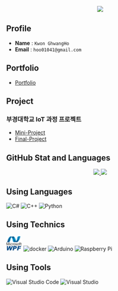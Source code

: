 <!-- ## Hi there 👋 -->

<!--
**GhwangHo-Kwon/GhwangHo-Kwon** is a ✨ _special_ ✨ repository because its `README.md` (this file) appears on your GitHub profile.

Here are some ideas to get you started:

- 🔭 I’m currently working on ...
- 🌱 I’m currently learning ...
- 👯 I’m looking to collaborate on ...
- 🤔 I’m looking for help with ...
- 💬 Ask me about ...
- 📫 How to reach me: ...
- 😄 Pronouns: ...
- ⚡ Fun fact: ...
-->

<p align='center'>
  <a href="https://github.com/GhwangHo-Kwon">
    <img src="https://capsule-render.vercel.app/api?type=blur&height=400&color=gradient&text=KWON's%20Dev%20Repo&fontSize=60&fontAlignY=40&desc=Python,%20C＋＋,%20CSharp&descAlignY=60&descSize=30&fontColor=000000&reversal=true&animation=fadeIn"/>
  </a>
</p>

## Profile
- **Name** : `Kwon GhwangHo`
- **Email** : `hoo01041@gmail.com`

## Portfolio
- [Portfolio](https://devgwangho.my.canva.site/portfolio)

## Project

### 부경대학교 IoT 과정 프로젝트

- [Mini-Project](https://github.com/GhwangHo-Kwon/iot-miniproject-2025)
- [Final-Project](https://github.com/DarkCircle-Final/Kisame-House-Client)

## GitHub Stat and Languages

<p align='center'>
  <a href="https://github.com/GhwangHo-Kwon">
    <img src="https://github-readme-stats.vercel.app/api?username=GhwangHo-Kwon&theme=midnight-purple&show_icons=true"/>
    <img src="https://github-readme-stats.vercel.app/api/top-langs/?username=GhwangHo-Kwon&theme=midnight-purple&layout=compact"/>
  </a>
</p>

## Using Languages
<p align='left'>
    <img height="40" src="https://img.icons8.com/?size=100&id=Fycm8TUhWmFU&format=png&color=000000" title="C#">
    <img height="40" src="https://img.icons8.com/?size=100&id=55199&format=png&color=000000" title="C++">
    <img height="40" src="https://img.icons8.com/?size=100&id=l75OEUJkPAk4&format=png&color=000000" title="Python">
</p>

## Using Technics
<p align='left'>
  <img height="40" src="https://raw.githubusercontent.com/hugoMGSung/hugoMGSung/main/images/wpf.png" title="WPF">
  <img width="40" height="40" src="https://img.icons8.com/fluency/48/docker.png" alt="docker" title="Docker">
  <img height="40" src="https://img.icons8.com/?size=100&id=Of4lZV2lwBQI&format=png&color=000000" title="Arduino">
  <img height="40" src="https://img.icons8.com/?size=100&id=13443&format=png&color=000000" title="Raspberry Pi">
</p>

## Using Tools
<p align='left'>
  <img height="40" src="https://img.icons8.com/?size=100&id=9OGIyU8hrxW5&format=png&color=000000" title="Visual Studio Code">
  <img height="40" src="https://img.icons8.com/?size=100&id=ezj3zaVtImPg&format=png&color=000000" title="Visual Studio">
</p>

